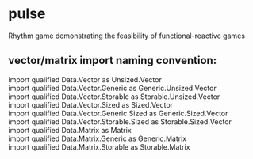 # pulse

Rhythm game demonstrating the feasibility of functional-reactive games

## vector/matrix import naming convention:  
  
import qualified Data.Vector as Unsized.Vector  
import qualified Data.Vector.Generic as Generic.Unsized.Vector  
import qualified Data.Vector.Storable as Storable.Unsized.Vector  
import qualified Data.Vector.Sized as Sized.Vector  
import qualified Data.Vector.Generic.Sized as Generic.Sized.Vector  
import qualified Data.Vector.Storable.Sized as Storable.Sized.Vector  
import qualified Data.Matrix as Matrix  
import qualified Data.Matrix.Generic as Generic.Matrix  
import qualified Data.Matrix.Storable as Storable.Matrix  
